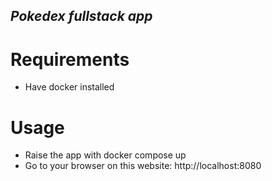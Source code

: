 ## _Pokedex fullstack app_

# Requirements

- Have docker installed

# Usage

- Raise the app with docker compose up
- Go to your browser on this website:
  http://localhost:8080
